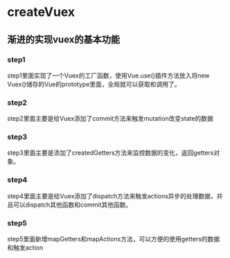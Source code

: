 # createVuex
## 渐进的实现vuex的基本功能

### step1
   step1里面实现了一个Vuex的工厂函数，使用Vue.use()插件方法放入将new Vuex()储存的Vue的prototype里面，全局就可以获取和调用了。

### step2
   step2里面主要是给Vuex添加了commit方法来触发mutation改变state的数据

### step3
   step3里面主要是添加了createdGetters方法来监控数据的变化，返回getters对象。

### step4
   step4里面主要是给Vuex添加了dispatch方法来触发actions异步的处理数据，并且可以dispatch其他函数和commit其他函数。

### step5
   step5里面新增mapGetters和mapActions方法，可以方便的使用getters的数据和触发action